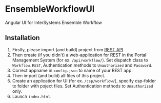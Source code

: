 # EnsembleWorkflowUI
Angular UI for InterSystems Ensemble Workflow

## Installation
1. Firstly, please import (and build) project from [REST API](https://github.com/intersystems-ru/EnsembleWorkflow)
2. Then create (if you didn't) a web-application for REST in the Portal Management System (for ex. `/api/workflow/`). Set dispatch class to `Workflow.REST`, Authentication methods to `Unauthorized` and `Password`.
3. Correct appname in `config.json` to name of your REST app.
4. Then import (and build) all files of this project.
5. Create an application for UI (for ex. `/csp/workflow/`), specify csp-folder to folder with poject files. Set Authentication methods to `Unauthorized` only.
6. Launch `index.html`.
